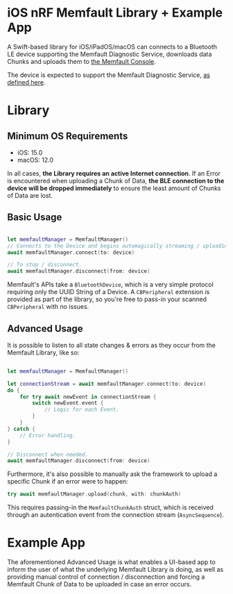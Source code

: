 # iOS nRF Memfault Library + Example App

A Swift-based library for iOS/iPadOS/macOS can connects to a Bluetooth LE device supporting the Memfault Diagnostic Service, downloads data Chunks and uploads them to [the Memfault Console](https://docs.memfault.com).

The device is expected to support the Memfault Diagnostic Service, [as defined here](https://memfault.notion.site/Memfault-Diagnostic-GATT-Service-MDS-ffd5a430062649cd9bf6edbf64e2563b).

# Library

## Minimum OS Requirements

* iOS: 15.0
* macOS: 12.0

In all cases, **the Library requires an active Internet connection**. If an Error is encountered when uploading a Chunk of Data, **the BLE connection to the device will be dropped immediately** to ensure the least amount of Chunks of Data are lost.

## Basic Usage

```swift

let memfaultManager = MemfaultManager()
// Connects to the Device and begins automagically streaming / uploading data.
await memfaultManager.connect(to: device)

// To stop / disconnect.
await memfaultManager.disconnect(from: device)
```

Memfault's APIs take a `BluetoothDevice`, which is a very simple protocol requiring only the UUID String of a Device. A `CBPeripheral` extension is provided as part of the library, so you're free to pass-in your scanned `CBPeripheral` with no issues. 

## Advanced Usage

It is possible to listen to all state changes & errors as they occur from the Memfault Library, like so:

```swift

let memfaultManager = MemfaultManager()

let connectionStream = await memfaultManager.connect(to: device)
do {
    for try await newEvent in connectionStream {
        switch newEvent.event {
            // Logic for each Event.
        }
    }
} catch {
    // Error handling.
}

// Disconnect when needed.
await memfaultManager.disconnect(from: device)
```

Furthermore, it's also possible to manually ask the framework to upload a specific Chunk if an error were to happen:

```swift
try await memfaultManager.upload(chunk, with: chunkAuth)
```

This requires passing-in the `MemfaultChunkAuth` struct, which is received through an autentication event from the connection stream (`AsyncSequence`).

# Example App

The aforementioned Advanced Usage is what enables a UI-based app to inform the user of what the underlying Memfault Library is doing, as well as providing manual control of connection / disconnection and forcing a Memfault Chunk of Data to be uploaded in case an error occurs.
